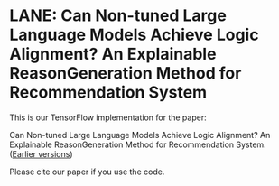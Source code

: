 # LANE: Can Non-tuned Large Language Models Achieve Logic Alignment? An Explainable ReasonGeneration Method for Recommendation System

This is our TensorFlow implementation for the paper:

Can Non-tuned Large Language Models Achieve Logic Alignment? An Explainable ReasonGeneration Method for Recommendation System. ([Earlier versions](//https://arxiv.org/pdf/2407.02833))

Please cite our paper if you use the code.